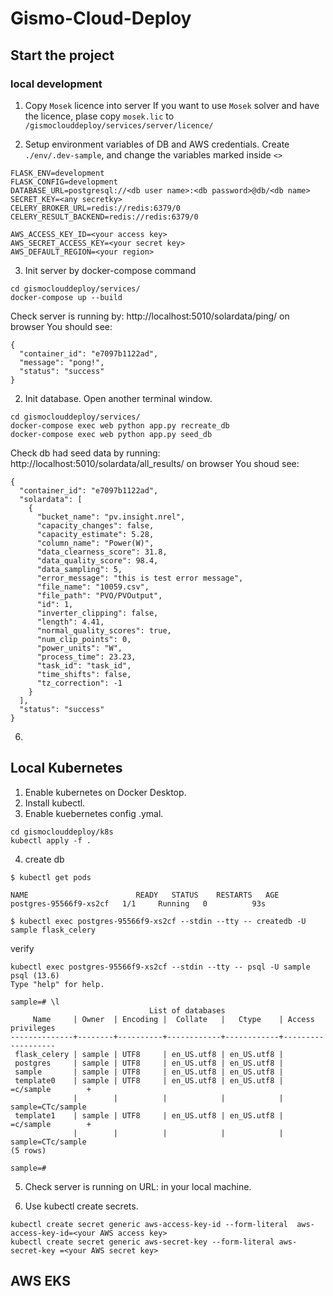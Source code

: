 # Gismo-Cloud-Deploy


## Start the project

### local development

1. Copy `Mosek` licence into server
If you want to use `Mosek` solver and have the licence, plase copy `mosek.lic` to `/gismoclouddeploy/services/server/licence/`

2. Setup environment variables of DB and AWS credentials. Create `./env/.dev-sample`, and change the variables marked inside `<>`

~~~
FLASK_ENV=development
FLASK_CONFIG=development
DATABASE_URL=postgresql://<db user name>:<db password>@db/<db name>
SECRET_KEY=<any secretky>
CELERY_BROKER_URL=redis://redis:6379/0
CELERY_RESULT_BACKEND=redis://redis:6379/0

AWS_ACCESS_KEY_ID=<your access key>
AWS_SECRET_ACCESS_KEY=<your secret key>
AWS_DEFAULT_REGION=<your region>
~~~

3. Init server by docker-compose command

~~~
cd gismoclouddeploy/services/
docker-compose up --build
~~~

Check server is running by: http://localhost:5010/solardata/ping/ on browser
You should see:

~~~
{
  "container_id": "e7097b1122ad", 
  "message": "pong!", 
  "status": "success"
}
~~~

2. Init database. Open another terminal window.

~~~
cd gismoclouddeploy/services/
docker-compose exec web python app.py recreate_db
docker-compose exec web python app.py seed_db
~~~

Check db had seed data by running: http://localhost:5010/solardata/all_results/ on browser
You shoud see:

~~~
{
  "container_id": "e7097b1122ad", 
  "solardata": [
    {
      "bucket_name": "pv.insight.nrel", 
      "capacity_changes": false, 
      "capacity_estimate": 5.28, 
      "column_name": "Power(W)", 
      "data_clearness_score": 31.8, 
      "data_quality_score": 98.4, 
      "data_sampling": 5, 
      "error_message": "this is test error message", 
      "file_name": "10059.csv", 
      "file_path": "PVO/PVOutput", 
      "id": 1, 
      "inverter_clipping": false, 
      "length": 4.41, 
      "normal_quality_scores": true, 
      "num_clip_points": 0, 
      "power_units": "W", 
      "process_time": 23.23, 
      "task_id": "task_id", 
      "time_shifts": false, 
      "tz_correction": -1
    }
  ], 
  "status": "success"
}
~~~



6. 

## Local Kubernetes

1. Enable kubernetes on Docker Desktop.
2. Install kubectl.
3. Enable kuebernetes config .ymal.

~~~
cd gismoclouddeploy/k8s
kubectl apply -f .
~~~

4. create db 
~~~
$ kubectl get pods

NAME                        READY   STATUS    RESTARTS   AGE
postgres-95566f9-xs2cf   1/1     Running   0          93s

$ kubectl exec postgres-95566f9-xs2cf --stdin --tty -- createdb -U sample flask_celery
~~~
verify 
~~~
kubectl exec postgres-95566f9-xs2cf --stdin --tty -- psql -U sample
psql (13.6)
Type "help" for help.

sample=# \l
                               List of databases
     Name     | Owner  | Encoding |  Collate   |   Ctype    | Access privileges 
--------------+--------+----------+------------+------------+-------------------
 flask_celery | sample | UTF8     | en_US.utf8 | en_US.utf8 | 
 postgres     | sample | UTF8     | en_US.utf8 | en_US.utf8 | 
 sample       | sample | UTF8     | en_US.utf8 | en_US.utf8 | 
 template0    | sample | UTF8     | en_US.utf8 | en_US.utf8 | =c/sample        +
              |        |          |            |            | sample=CTc/sample
 template1    | sample | UTF8     | en_US.utf8 | en_US.utf8 | =c/sample        +
              |        |          |            |            | sample=CTc/sample
(5 rows)

sample=# 
~~~
5. Check server is running on URL: in your local machine.

6. Use kubectl create secrets. 

~~~
kubectl create secret generic aws-access-key-id --form-literal  aws-access-key-id=<your AWS access key>
kubectl create secret generic aws-secret-key --form-literal aws-secret-key =<your AWS secret key>

~~~
## AWS EKS

